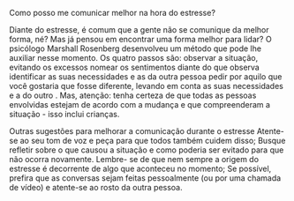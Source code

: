 Como posso me comunicar melhor na hora do estresse?

Diante do estresse, é comum que a gente não se comunique da melhor forma, né? Mas já pensou em encontrar uma forma melhor para lidar? O psicólogo Marshall Rosenberg desenvolveu um método que pode lhe auxiliar nesse momento. Os quatro passos são:
observar a situação, evitando os excessos
nomear os sentimentos diante do que observa
identificar as suas necessidades e as da outra pessoa
pedir por aquilo que você gostaria que fosse diferente, levando em conta as suas necessidades e a do outro .
Mas, atenção: tenha certeza de que todas as pessoas envolvidas estejam de acordo com a mudança e que compreenderam a situação - isso inclui crianças.

Outras sugestões para melhorar a comunicação durante o estresse
Atente-se ao seu tom de voz e peça para que todos também cuidem disso;
Busque refletir sobre o que causou a situação e como poderia ser evitado para que não ocorra novamente. Lembre- se de que nem sempre a origem do estresse é decorrente de algo que aconteceu no momento;
Se possível, prefira que as conversas sejam feitas pessoalmente (ou por uma chamada de vídeo) e atente-se ao rosto da outra pessoa.
